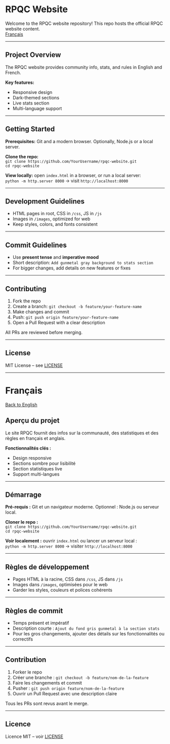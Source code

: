 # RPQC Website

Welcome to the RPQC website repository! This repo hosts the official RPQC website content.  
[Français](#français)

---

## Project Overview

The RPQC website provides community info, stats, and rules in English and French.  

**Key features:**  
- Responsive design  
- Dark-themed sections  
- Live stats section  
- Multi-language support  

---

## Getting Started

**Prerequisites:** Git and a modern browser. Optionally, Node.js or a local server.  

**Clone the repo:**  
`git clone https://github.com/YourUsername/rpqc-website.git`  
`cd rpqc-website`  

**View locally:** open `index.html` in a browser, or run a local server:  
`python -m http.server 8000` → visit `http://localhost:8000`  

---

## Development Guidelines

- HTML pages in root, CSS in `/css`, JS in `/js`  
- Images in `/images`, optimized for web  
- Keep styles, colors, and fonts consistent  

---

## Commit Guidelines

- Use **present tense** and **imperative mood**  
- Short description: `Add gunmetal gray background to stats section`  
- For bigger changes, add details on new features or fixes  

---

## Contributing

1. Fork the repo  
2. Create a branch: `git checkout -b feature/your-feature-name`  
3. Make changes and commit  
4. Push: `git push origin feature/your-feature-name`  
5. Open a Pull Request with a clear description  

All PRs are reviewed before merging.  

---

## License

MIT License – see [LICENSE](LICENSE)  

---

# Français

[Back to English](#rpqc-website)

## Aperçu du projet

Le site RPQC fournit des infos sur la communauté, des statistiques et des règles en français et anglais.  

**Fonctionnalités clés :**  
- Design responsive  
- Sections sombre pour lisibilité  
- Section statistiques live  
- Support multi-langues  

---

## Démarrage

**Pré-requis :** Git et un navigateur moderne. Optionnel : Node.js ou serveur local.  

**Cloner le repo :**  
`git clone https://github.com/YourUsername/rpqc-website.git`  
`cd rpqc-website`  

**Voir localement :** ouvrir `index.html` ou lancer un serveur local :  
`python -m http.server 8000` → visiter `http://localhost:8000`  

---

## Règles de développement

- Pages HTML à la racine, CSS dans `/css`, JS dans `/js`  
- Images dans `/images`, optimisées pour le web  
- Garder les styles, couleurs et polices cohérents  

---

## Règles de commit

- Temps présent et impératif  
- Description courte : `Ajout du fond gris gunmetal à la section stats`  
- Pour les gros changements, ajouter des détails sur les fonctionnalités ou correctifs  

---

## Contribution

1. Forker le repo  
2. Créer une branche : `git checkout -b feature/nom-de-la-feature`  
3. Faire les changements et commit  
4. Pusher : `git push origin feature/nom-de-la-feature`  
5. Ouvrir un Pull Request avec une description claire  

Tous les PRs sont revus avant le merge.  

---

## Licence

Licence MIT – voir [LICENSE](LICENSE)
